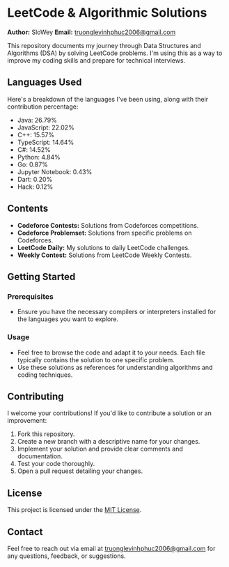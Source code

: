 
# LeetCode & Algorithmic Solutions

**Author:** SloWey
**Email:** truonglevinhphuc2006@gmail.com

This repository documents my journey through Data Structures and Algorithms (DSA) by solving LeetCode problems. I'm using this as a way to improve my coding skills and prepare for technical interviews.

## Languages Used

Here's a breakdown of the languages I've been using, along with their contribution percentage:

- Java: 26.79%
- JavaScript: 22.02%
- C++: 15.57%
- TypeScript: 14.64%
- C#: 14.52%
- Python: 4.84%
- Go: 0.87%
- Jupyter Notebook: 0.43%
- Dart: 0.20%
- Hack: 0.12%


## Contents

*   **Codeforce Contests:** Solutions from Codeforces competitions.
*   **Codeforce Problemset:** Solutions from specific problems on Codeforces.
*   **LeetCode Daily:** My solutions to daily LeetCode challenges.
*   **Weekly Contest:** Solutions from LeetCode Weekly Contests.

## Getting Started

### Prerequisites

*   Ensure you have the necessary compilers or interpreters installed for the languages you want to explore.

### Usage

*   Feel free to browse the code and adapt it to your needs. Each file typically contains the solution to one specific problem.
*   Use these solutions as references for understanding algorithms and coding techniques.

## Contributing

I welcome your contributions! If you'd like to contribute a solution or an improvement:

1.  Fork this repository.
2.  Create a new branch with a descriptive name for your changes.
3.  Implement your solution and provide clear comments and documentation.
4.  Test your code thoroughly.
5.  Open a pull request detailing your changes.

## License

This project is licensed under the [MIT License](LICENSE).

## Contact

Feel free to reach out via email at truonglevinhphuc2006@gmail.com for any questions, feedback, or suggestions.